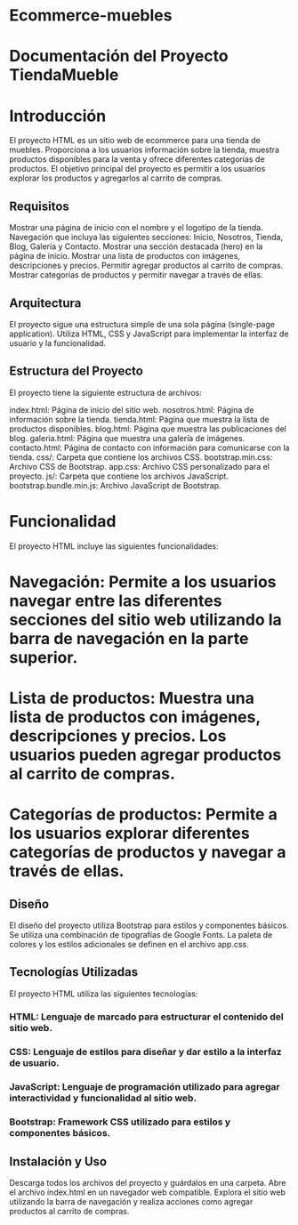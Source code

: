 # Ecommerce-muebles
# Documentación del Proyecto TiendaMueble
# Introducción
El proyecto HTML es un sitio web de ecommerce para una tienda de muebles. Proporciona a los usuarios información sobre la tienda, muestra productos disponibles para la venta y ofrece diferentes categorías de productos. El objetivo principal del proyecto es permitir a los usuarios explorar los productos y agregarlos al carrito de compras.

## Requisitos
Mostrar una página de inicio con el nombre y el logotipo de la tienda.
Navegación que incluya las siguientes secciones: Inicio, Nosotros, Tienda, Blog, Galería y Contacto.
Mostrar una sección destacada (hero) en la página de inicio.
Mostrar una lista de productos con imágenes, descripciones y precios.
Permitir agregar productos al carrito de compras.
Mostrar categorías de productos y permitir navegar a través de ellas.
## Arquitectura
El proyecto sigue una estructura simple de una sola página (single-page application). Utiliza HTML, CSS y JavaScript para implementar la interfaz de usuario y la funcionalidad.

## Estructura del Proyecto
El proyecto tiene la siguiente estructura de archivos:

index.html: Página de inicio del sitio web.
nosotros.html: Página de información sobre la tienda.
tienda.html: Página que muestra la lista de productos disponibles.
blog.html: Página que muestra las publicaciones del blog.
galeria.html: Página que muestra una galería de imágenes.
contacto.html: Página de contacto con información para comunicarse con la tienda.
css/: Carpeta que contiene los archivos CSS.
bootstrap.min.css: Archivo CSS de Bootstrap.
app.css: Archivo CSS personalizado para el proyecto.
js/: Carpeta que contiene los archivos JavaScript.
bootstrap.bundle.min.js: Archivo JavaScript de Bootstrap.
# Funcionalidad
El proyecto HTML incluye las siguientes funcionalidades:

# Navegación: Permite a los usuarios navegar entre las diferentes secciones del sitio web utilizando la barra de navegación en la parte superior.
# Lista de productos: Muestra una lista de productos con imágenes, descripciones y precios. Los usuarios pueden agregar productos al carrito de compras.
# Categorías de productos: Permite a los usuarios explorar diferentes categorías de productos y navegar a través de ellas.
## Diseño
El diseño del proyecto utiliza Bootstrap para estilos y componentes básicos. Se utiliza una combinación de tipografías de Google Fonts. La paleta de colores y los estilos adicionales se definen en el archivo app.css.

## Tecnologías Utilizadas
El proyecto HTML utiliza las siguientes tecnologías:

### HTML: Lenguaje de marcado para estructurar el contenido del sitio web.
### CSS: Lenguaje de estilos para diseñar y dar estilo a la interfaz de usuario.
### JavaScript: Lenguaje de programación utilizado para agregar interactividad y funcionalidad al sitio web.
### Bootstrap: Framework CSS utilizado para estilos y componentes básicos.
## Instalación y Uso
Descarga todos los archivos del proyecto y guárdalos en una carpeta.
Abre el archivo index.html en un navegador web compatible.
Explora el sitio web utilizando la barra de navegación y realiza acciones como agregar productos al carrito de compras.
